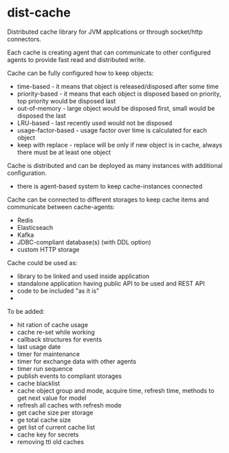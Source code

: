 # dist-cache
Distributed cache library for JVM applications or through socket/http connectors.

Each cache is creating agent that can communicate to other configured agents to provide fast read and distributed write.

Cache can be fully configured how to keep objects: 
- time-based - it means that object is released/disposed after some time
- priority-based - it means that each object is disposed based on priority, top priority would be disposed last
- out-of-memory - large object would be disposed first, small would be disposed the last
- LRU-based - last recently used would not be disposed
- usage-factor-based - usage factor over time is calculated for each object
- keep with replace - replace will be only if new object is in cache, always there must be at least one object

Cache is distributed and can be deployed as many instances with additional configuration.
- there is agent-based system to keep cache-instances connected

Cache can be connected to different storages to keep cache items and communicate between cache-agents:
- Redis
- Elasticseach
- Kafka
- JDBC-compliant database(s) (with DDL option)
- custom HTTP storage

Cache could be used as:
- library to be linked and used inside application
- standalone application having public API to be used and REST API
- code to be included "as it is"
-
To be added: 
- hit ration of cache usage
- cache re-set while working
- callback structures for events
- last usage date
- timer for maintenance
- timer for exchange data with other agents 
- timer run sequence
- publish events to compliant storages
- cache blacklist
- cache object group and mode, acquire time, refresh time, methods to get next value for model
- refresh all caches with refresh mode
- get cache size per storage
- ge total cache size
- get list of current cache list
- cache key for secrets
- removing ttl old caches
